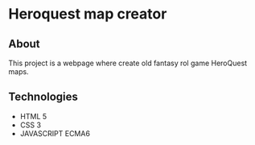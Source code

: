 # Heroquest map creator

## About
This project is a webpage where create old fantasy rol game HeroQuest maps.

## Technologies
* HTML 5
* CSS 3
* JAVASCRIPT ECMA6
